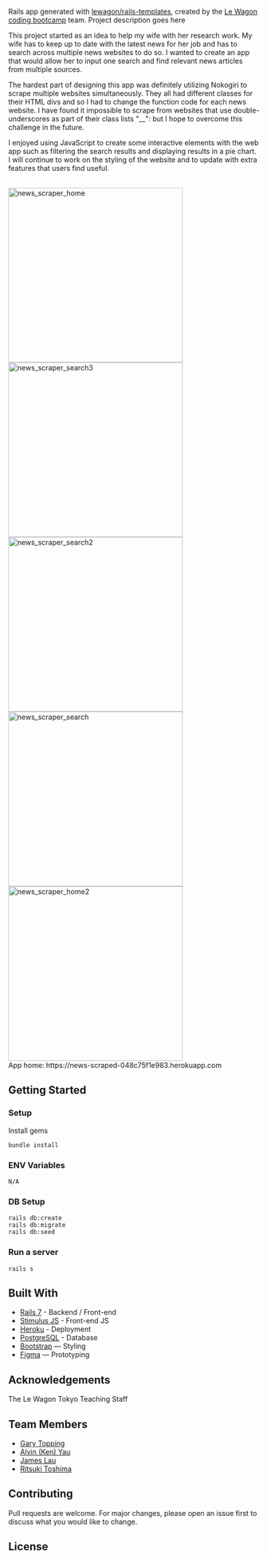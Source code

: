 Rails app generated with [lewagon/rails-templates](https://github.com/lewagon/rails-templates), created by the [Le Wagon coding bootcamp](https://www.lewagon.com) team.
Project description goes here

This project started as an idea to help my wife with her research work. My wife has to keep up to date with the latest news for her job and has to search across multiple news websites to do so. I wanted to create an app that would allow her to input one search and find relevant news articles from multiple sources.

The hardest part of designing this app was definitely utilizing Nokogiri to scrape multiple websites simultaneously. They all had different classes for their HTML divs and so I had to change the function code for each news website. I have found it impossible to scrape from websites that use double-underscores as part of their class lists "__": but I hope to overcome this challenge in the future.

I enjoyed using JavaScript to create some interactive elements with the web app such as filtering the search results and displaying results in a pie chart. I will continue to work on the styling of the website and to update with extra features that users find useful. 

<br>
<img width="350" alt="news_scraper_home" src="https://github.com/Mulpy/rails-news-scraper/assets/134996929/3449a9f5-4c5a-4682-ad73-704744dc4a10">
<br>
<img width="350" alt="news_scraper_search3" src="https://github.com/Mulpy/rails-news-scraper/assets/134996929/c56f2aa0-8011-4a3a-960e-6c69d14ce9d0">
<br>
<img width="350" alt="news_scraper_search2" src="https://github.com/Mulpy/rails-news-scraper/assets/134996929/c398cb93-5a62-4d31-9394-8e423017a531">
<br>
<img width="350" alt="news_scraper_search" src="https://github.com/Mulpy/rails-news-scraper/assets/134996929/4cc50034-f55c-4a35-ba7f-1df3136bbeab">
<br>
<img width="350" alt="news_scraper_home2" src="https://github.com/Mulpy/rails-news-scraper/assets/134996929/9ca8e73e-e9c4-4284-9a74-ffc996b0c772">
<br>
App home: https://news-scraped-048c75f1e983.herokuapp.com
   

## Getting Started
### Setup

Install gems
```
bundle install
```

### ENV Variables
```
N/A
```


### DB Setup
```
rails db:create
rails db:migrate
rails db:seed
```

### Run a server
```
rails s
```

## Built With
- [Rails 7](https://guides.rubyonrails.org/) - Backend / Front-end
- [Stimulus JS](https://stimulus.hotwired.dev/) - Front-end JS
- [Heroku](https://heroku.com/) - Deployment
- [PostgreSQL](https://www.postgresql.org/) - Database
- [Bootstrap](https://getbootstrap.com/) — Styling
- [Figma](https://www.figma.com) — Prototyping

## Acknowledgements
The Le Wagon Tokyo Teaching Staff

## Team Members
- [Gary Topping](www.linkedin.com/in/gary-topping)
- [Alvin (Ken) Yau]()
- [James Lau]()
- [Ritsuki Toshima]()

## Contributing
Pull requests are welcome. For major changes, please open an issue first to discuss what you would like to change.

## License
